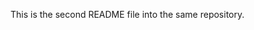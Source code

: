 This is the second README file into the same repository.
<!--stackedit_data:
eyJoaXN0b3J5IjpbMzY5NjA0NTU4XX0=
-->